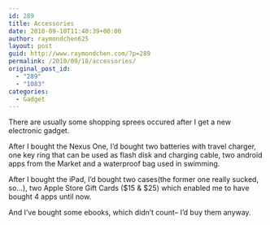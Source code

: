 ```yaml
---
id: 289
title: Accessories
date: 2010-09-18T11:40:39+00:00
author: raymondchen625
layout: post
guid: http://www.raymondchen.com/?p=289
permalink: /2010/09/18/accessories/
original_post_id:
  - "289"
  - "1083"
categories:
  - Gadget
---
```

There are usually some shopping sprees occured after I get a new electronic gadget.

After I bought the Nexus One, I&#8217;d bought two batteries with travel charger, one key ring that can be used as flash disk and charging cable, two android apps from the Market and a waterproof bag used in swimming.

After I bought the iPad, I&#8217;d bought two cases(the former one really sucked, so&#8230;), two Apple Store Gift Cards ($15 & $25) which enabled me to have bought 4 apps until now.

And I&#8217;ve bought some ebooks, which didn&#8217;t count&#8211; I&#8217;d buy them anyway.
